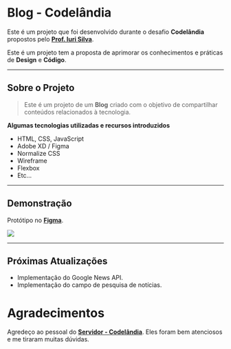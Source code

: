 # Blog - Codelândia

Este é um projeto que foi desenvolvido durante o desafio **Codelândia** propostos pelo **[Prof. Iuri Silva](https://github.com/iuricode)**.

Este é um projeto tem a proposta de aprimorar os conhecimentos e práticas de **Design** e **Código**.

---

## Sobre o Projeto

> Este é um projeto de um **Blog** criado com o objetivo de compartilhar conteúdos relacionados à tecnologia.

**Algumas tecnologias utilizadas e recursos introduzidos**

- HTML, CSS, JavaScript
- Adobe XD / Figma
- Normalize CSS
- Wireframe 
- Flexbox
- Etc...

---

## Demonstração

Protótipo no **[Figma](https://www.figma.com/file/PF2DsvFsVvtRpl3tVc4ZJ3/Desafios---Codelândia?node-id=1%3A2)**.

<a href="https://blog-de-noticias-codelandia.netlify.app">
<img src="https://i.imgur.com/kUzGOdy.jpeg">
</a>

---

## Próximas Atualizações 

- Implementação do Google News API.
- Implementação do campo de pesquisa de notícias.

# Agradecimentos

Agredeço ao pessoal do **[Servidor - Codelândia](https://discord.com/invite/QevDJqCzaY)**. Eles foram bem atenciosos e me tiraram muitas dúvidas.